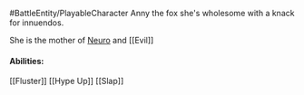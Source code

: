 #BattleEntity/PlayableCharacter 
Anny the fox she's wholesome with a knack for innuendos.

She is the mother of [Neuro](Neuro-Sama) and [[Evil]]

#### Abilities:
[[Fluster]]
[[Hype Up]]
[[Slap]]
